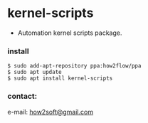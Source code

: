 # kernel-scripts
- Automation kernel scripts package.

### install
```
$ sudo add-apt-repository ppa:how2flow/ppa
$ sudo apt update
$ sudo apt install kernel-scripts
```

### contact:
e-mail: <how2soft@gmail.com>
